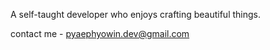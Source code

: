 A self-taught developer who enjoys crafting beautiful things.

contact me - pyaephyowin.dev@gmail.com
